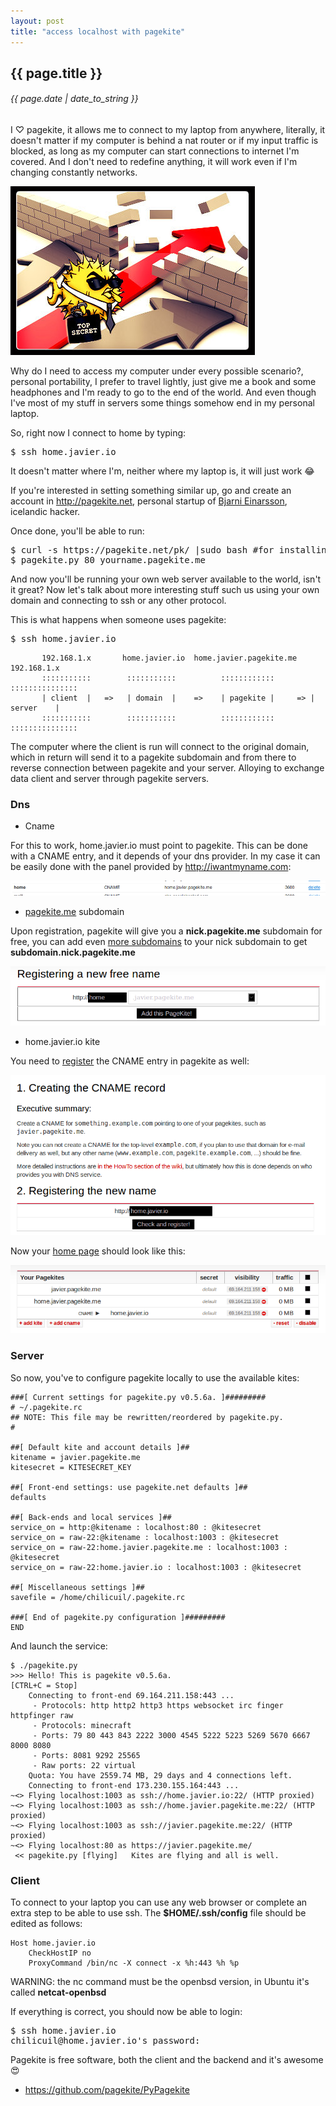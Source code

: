 ```yaml
---
layout: post
title: "access localhost with pagekite"
---
```


## {{ page.title }}

###### {{ page.date | date_to_string }}

I &#x2661; pagekite, it allows me to connect to my laptop from anywhere, literally, it doesn't matter if my computer is behind a nat router or if my input traffic is blocked, as long as my computer can start connections to internet I'm covered. And I don't need to redefine anything, it will work even if I'm changing constantly networks.

**[![](/assets/img/68.jpg)](/assets/img/68.jpg)**

Why do I need to access my computer under every possible scenario?, personal portability, I prefer to travel lightly, just give me a book and some headphones and I'm ready to go to the end of the world. And even though I've most of my stuff in servers some things somehow end in my personal laptop.

So, right now I connect to home by typing:

<pre class="sh_sh">
$ ssh home.javier.io
</pre>

It doesn't matter where I'm, neither where my laptop is, it will just work &#128514;

If you're interested in setting something similar up, go and create an account in <http://pagekite.net>, personal startup of [Bjarni Einarsson](http://bre.klaki.net/), icelandic hacker.

Once done, you'll be able to run:

<pre class="sh_sh">
$ curl -s https://pagekite.net/pk/ |sudo bash #for installing pagekite in 1 line
$ pagekite.py 80 yourname.pagekite.me
</pre>

And now you'll be running your own web server available to the world, isn't it great? Now let's talk about more interesting stuff such us using your own domain and connecting to ssh or any other protocol.

This is what happens when someone uses pagekite:

<pre class="sh_sh">
$ ssh home.javier.io
</pre>

           192.168.1.x       home.javier.io  home.javier.pagekite.me   192.168.1.x
           :::::::::::        :::::::::::          ::::::::::::        :::::::::::::::
           | client  |   =>   | domain  |    =>    | pagekite |     => |   server    |
           :::::::::::        :::::::::::          ::::::::::::        :::::::::::::::


The computer where the client is run will connect to the original domain, which in return will send it to a pagekite subdomain and from there to reverse connection between pagekite and your server. Alloying to exchange data client and server through pagekite servers.

### Dns

- Cname

For this to work, home.javier.io must point to pagekite. This can be done with a CNAME entry, and it depends of your dns provider. In my case it can be easily done with the panel provided by <http://iwantmyname.com>:

**[![](/assets/img/69.png)](/assets/img/69.png)**

- [pagekite.me](http://pagekite.net) subdomain

Upon registration, pagekite will give you a **nick.pagekite.me** subdomain for free, you can add even [more subdomains](https://pagekite.net/signup/?more=free) to your nick subdomain to get **subdomain.nick.pagekite.me**

**[![](/assets/img/70.png)](/assets/img/70.png)**

- home.javier.io kite

You need to [register](https://pagekite.net/signup/?more=cname#cnameForm) the CNAME entry in pagekite as well:

**[![](/assets/img/71.png)](/assets/img/71.png)**

Now your [home page](https://pagekite.net/home/) should look like this:

**[![](/assets/img/72.png)](/assets/img/72.png)**

### Server

So now, you've to configure pagekite locally to use the available kites:

    ###[ Current settings for pagekite.py v0.5.6a. ]#########
    # ~/.pagekite.rc
    ## NOTE: This file may be rewritten/reordered by pagekite.py.
    #
     
    ##[ Default kite and account details ]##
    kitename = javier.pagekite.me
    kitesecret = KITESECRET_KEY
     
    ##[ Front-end settings: use pagekite.net defaults ]##
    defaults
     
    ##[ Back-ends and local services ]##
    service_on = http:@kitename : localhost:80 : @kitesecret
    service_on = raw-22:@kitename : localhost:1003 : @kitesecret
    service_on = raw-22:home.javier.pagekite.me : localhost:1003 : @kitesecret
    service_on = raw-22:home.javier.io : localhost:1003 : @kitesecret
     
    ##[ Miscellaneous settings ]##
    savefile = /home/chilicuil/.pagekite.rc
     
    ###[ End of pagekite.py configuration ]#########
    END

And launch the service:

    $ ./pagekite.py
    >>> Hello! This is pagekite v0.5.6a.                            [CTRL+C = Stop]
        Connecting to front-end 69.164.211.158:443 ...                             
         - Protocols: http http2 http3 https websocket irc finger httpfinger raw   
         - Protocols: minecraft                                                    
         - Ports: 79 80 443 843 2222 3000 4545 5222 5223 5269 5670 6667 8000 8080  
         - Ports: 8081 9292 25565                                                  
         - Raw ports: 22 virtual                                                   
        Quota: You have 2559.74 MB, 29 days and 4 connections left.                
        Connecting to front-end 173.230.155.164:443 ...                            
    ~<> Flying localhost:1003 as ssh://home.javier.io:22/ (HTTP proxied)           
    ~<> Flying localhost:1003 as ssh://home.javier.pagekite.me:22/ (HTTP proxied)  
    ~<> Flying localhost:1003 as ssh://javier.pagekite.me:22/ (HTTP proxied)       
    ~<> Flying localhost:80 as https://javier.pagekite.me/                         
     << pagekite.py [flying]   Kites are flying and all is well.

### Client

To connect to your laptop you can use any web browser or complete an extra step to be able to use ssh. The **$HOME/.ssh/config** file should be edited as follows:

    Host home.javier.io
        CheckHostIP no
        ProxyCommand /bin/nc -X connect -x %h:443 %h %p

WARNING: the nc command must be the openbsd version, in Ubuntu it's called **netcat-openbsd**

If everything is correct, you should now be able to login:

<pre class="sh_sh">
$ ssh home.javier.io
chilicuil@home.javier.io's password: 
</pre>

Pagekite is free software, both the client and the backend and it's awesome &#128525;

- https://github.com/pagekite/PyPagekite
